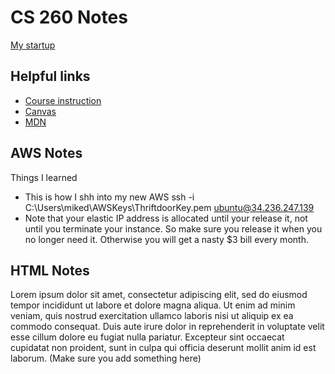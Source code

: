 # CS 260 Notes

[My startup](https://simon.cs260.click)

## Helpful links

- [Course instruction](https://github.com/webprogramming260)
- [Canvas](https://byu.instructure.com)
- [MDN](https://developer.mozilla.org)

## AWS Notes

Things I learned
- This is how I shh into my new AWS ssh -i C:\Users\miked\AWSKeys\ThriftdoorKey.pem ubuntu@34.236.247.139
- Note that your elastic IP address is allocated until your release it, not until you terminate your instance. So make sure you release it when you no longer need it. Otherwise you will get a nasty $3 bill every month.
 


## HTML Notes

Lorem ipsum dolor sit amet, consectetur adipiscing elit, sed do eiusmod tempor incididunt ut labore et dolore magna aliqua. Ut enim ad minim veniam, quis nostrud exercitation ullamco laboris nisi ut aliquip ex ea commodo consequat. Duis aute irure dolor in reprehenderit in voluptate velit esse cillum dolore eu fugiat nulla pariatur. Excepteur sint occaecat cupidatat non proident, sunt in culpa qui officia deserunt mollit anim id est laborum. (Make sure you add something here)
